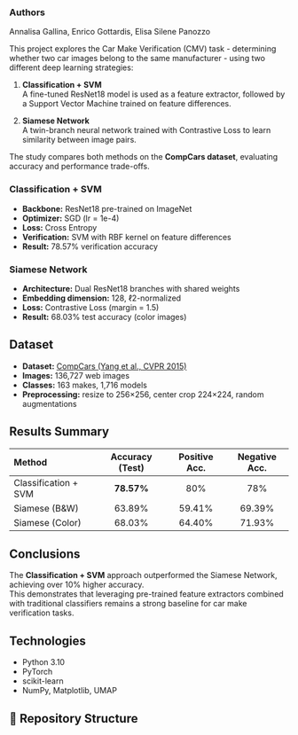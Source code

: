 ### Authors
Annalisa Gallina, Enrico Gottardis, Elisa Silene Panozzo

This project explores the Car Make Verification (CMV) task - determining whether two car images belong to the same manufacturer - using two different deep learning strategies:

1. **Classification + SVM**  
   A fine-tuned ResNet18 model is used as a feature extractor, followed by a Support Vector Machine trained on feature differences.

2. **Siamese Network**  
   A twin-branch neural network trained with Contrastive Loss to learn similarity between image pairs.

The study compares both methods on the **CompCars dataset**, evaluating accuracy and performance trade-offs.

### Classification + SVM
- **Backbone:** ResNet18 pre-trained on ImageNet  
- **Optimizer:** SGD (lr = 1e-4)  
- **Loss:** Cross Entropy  
- **Verification:** SVM with RBF kernel on feature differences  
- **Result:** 78.57% verification accuracy

### Siamese Network
- **Architecture:** Dual ResNet18 branches with shared weights  
- **Embedding dimension:** 128, ℓ2-normalized  
- **Loss:** Contrastive Loss (margin = 1.5)  
- **Result:** 68.03% test accuracy (color images)

## Dataset

- **Dataset:** [CompCars (Yang et al., CVPR 2015)](https://mmlab.ie.cuhk.edu.hk/datasets/comp_cars/)
- **Images:** 136,727 web images  
- **Classes:** 163 makes, 1,716 models  
- **Preprocessing:** resize to 256×256, center crop 224×224, random augmentations

## Results Summary

| Method | Accuracy (Test) | Positive Acc. | Negative Acc. |
|:-------|:---------------:|:--------------:|:--------------:|
| Classification + SVM | **78.57%** | 80% | 78% |
| Siamese (B&W) | 63.89% | 59.41% | 69.39% |
| Siamese (Color) | 68.03% | 64.40% | 71.93% |

## Conclusions

The **Classification + SVM** approach outperformed the Siamese Network, achieving over 10% higher accuracy.  
This demonstrates that leveraging pre-trained feature extractors combined with traditional classifiers remains a strong baseline for car make verification tasks.

## Technologies
- Python 3.10  
- PyTorch  
- scikit-learn  
- NumPy, Matplotlib, UMAP  


## 📂 Repository Structure

